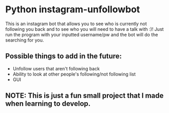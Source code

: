 # Python instagram-unfollowbot

This is an instagram bot that allows you to see who is currently not following you back and to see who you will need to have a talk with :)!
Just run the program with your inputted username/pw and the bot will do the searching for you.

## Possible things to add in the future:
- Unfollow users that aren't following back
- Ability to look at other people's following/not following list
- GUI

## NOTE: This is just a fun small project that I made when learning to develop.
